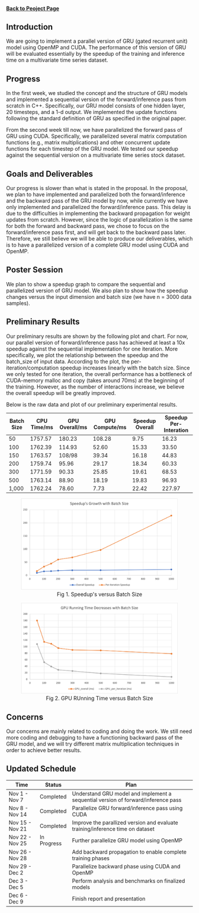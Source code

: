 #### [Back to Peoject Page](../index.md)

## Introduction

We are going to implement a parallel version of GRU (gated recurrent unit) model using OpenMP and CUDA. The performance of this version of GRU will be evaluated essentially by the speedup of the training and inference time on a multivariate time series dataset.

## Progress

In the first week, we studied the concept and the structure of GRU models and implemented a sequential version of the forward/inference pass from scratch in C++. Specifically, our GRU model consists of one hidden layer, 20 timesteps, and a 1-d output. We implemented the update functions following the standard definition of GRU as specified in the original paper.

From the second week till now, we have parallelized the forward pass of GRU using CUDA. Specifically, we parallelized several matrix computation functions (e.g., matrix multiplications) and other concurrent update functions for each timestep of the GRU model. We tested our speedup against the sequential version on a multivariate time series stock dataset. 

## Goals and Deliverables

Our progress is slower than what is stated in the proposal. In the proposal, we plan to have implemented and parallelized both the forward/inference and the backward pass of the GRU model by now, while currently we have only implemented and parallelized the forward/inference pass. This delay is due to the difficulties in implementing the backward propagation for weight updates from scratch. However, since the logic of parallelization is the same for both the forward and backward pass, we chose to focus on the forward/inference pass first, and will get back to the backward pass later. Therefore, we still believe we will be able to produce our deliverables, which is to have a parallelized version of a complete GRU model using CUDA and OpenMP. 

## Poster Session

We plan to show a speedup graph to compare the sequential and parallelized version of GRU model. We also plan to show how the speedup changes versus the input dimension and batch size (we have n = 3000 data samples). 

## Preliminary Results

Our preliminary results are shown by the following plot and chart. For now, our parallel version of forward/inference pass has achieved at least a 10x speedup against the sequential implementation for one iteration. More specifically, we plot the relationship between the speedup and the batch_size of input data. According to the plot, the per-iteration/computation speedup increases linearly with the batch size. Since we only tested for one iteration, the overall performance has a bottleneck of CUDA-memory malloc and copy (takes around 70ms) at the beginning of the training. However, as the number of interactions increase, we believe the overall speedup will be greatly improved. 

Below is the raw data and plot of our preliminary experimental results. 

| Batch Size | CPU Time/ms | GPU Overall/ms | GPU Compute/ms | Speedup Overall | Speedup Per-Interation |
| ---------- | ----------- | -------------- | -------------- | --------------- | ---------------------- |
| 50         | 1757.57     | 180.23         | 108.28         | 9.75            | 16.23                  |
| 100        | 1762.39     | 114.93         | 52.60          | 15.33           | 33.50                  |
| 150        | 1763.57     | 108/98         | 39.34          | 16.18           | 44.83                  |
| 200        | 1759.74     | 95.96          | 29.17          | 18.34           | 60.33                  |
| 300        | 1771.59     | 90.33          | 25.85          | 19.61           | 68.53                  |
| 500        | 1763.14     | 88.90          | 18.19          | 19.83           | 96.93                  |
| 1,000      | 1762.24     | 78.60          | 7.73           | 22.42           | 227.97                 |

<center><figure><img src="../pics/pre_res1.png" alt="preliminary_result1"><figcaption>Fig 1. Speedup's versus Batch Size</figcaption></figure></center>

<center><figure><img src="../pics/pre_res2.png" alt="preliminary_result2"><figcaption>Fig 2. GPU RUnning Time versus Batch Size</figcaption></figure></center>

## Concerns

Our concerns are mainly related to coding and doing the work. We still need more coding and debugging to have a functioning backward pass of the GRU model, and we will try different matrix multiplication techniques in order to achieve better results.

## Updated Schedule

| Time            | Status      | Plan                                                         |
| --------------- | ----------- | ------------------------------------------------------------ |
| Nov 1 - Nov 7   | Completed   | Understand GRU model and implement a sequential version of forward/inference pass |
| Nov 8 - Nov 14  | Completed   | Parallelize GRU forward/inference pass using CUDA            |
| Nov 15 - Nov 21 | Completed   | Improve the parallized version and evaluate training/inference time on dataset |
| Nov 22 - Nov 25 | In Progress | Further parallelize GRU model using OpenMP                   |
| Nov 26 - Nov 28 |             | Add backward propagation to enable complete training phases  |
| Nov 29 - Dec 2  |             | Parallelize backward phase using CUDA and OpenMP             |
| Dec 3 - Dec 5   |             | Perform analysis and benchmarks on finalized models          |
| Dec 6 - Dec 9   |             | Finish report and presentation                               |

